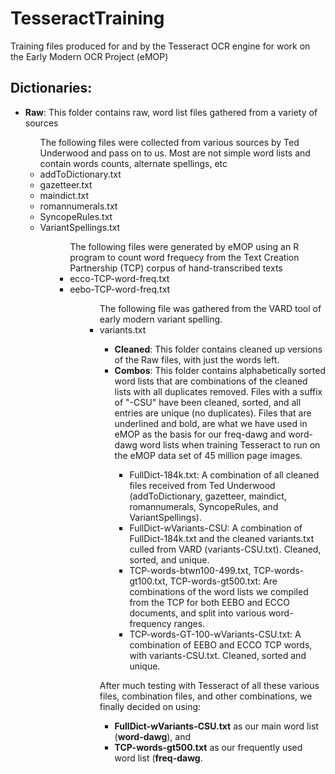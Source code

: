 <h1>TesseractTraining</h1>

<p>Training files produced for and by the Tesseract OCR engine for work on the Early Modern OCR Project (eMOP)</p>


<h2>Dictionaries:</h2>
<ul>
<li><b>Raw</b>: This folder contains raw, word list files gathered from a variety of sources</li>
<ul>
The following files were collected from various sources by Ted Underwood and pass on to us. Most are not simple word lists and contain words counts, alternate spellings, etc
<li>addToDictionary.txt</li>
<li>gazetteer.txt</li>
<li>maindict.txt</li>
<li>romannumerals.txt</li>
<li>SyncopeRules.txt</li>
<li>VariantSpellings.txt</li>
<ul>

<ul>
The following files were generated by eMOP using an R program to count word frequecy from the Text Creation Partnership (TCP) corpus of hand-transcribed texts 
<li>ecco-TCP-word-freq.txt</li>
<li>eebo-TCP-word-freq.txt</li>
<ul>

<ul>
The following file was gathered from the VARD tool of early modern variant spelling.
<li>variants.txt</li>
<ul>

<li><b>Cleaned</b>: This folder contains cleaned up versions of the Raw files, with just the words left.</li>

<li><b>Combos</b>: This folder contains alphabetically sorted word lists that are combinations of the cleaned lists with all duplicates removed. Files with a suffix of "-CSU" have been cleaned, sorted, and all entries are unique (no duplicates). Files that are underlined and bold, are what we have used in eMOP as the basis for our freq-dawg and word-dawg word lists when training Tesseract to run on the eMOP data set of 45 million page images.</li>
<ul>
<li>FullDict-184k.txt: A combination of all cleaned files received from Ted Underwood (addToDictionary, gazetteer, maindict, romannumerals, SyncopeRules, and VariantSpellings).</li>
<li>FullDict-wVariants-CSU: A combination of FullDict-184k.txt and the cleaned variants.txt culled from VARD (variants-CSU.txt). Cleaned, sorted, and unique.</li>
<li>TCP-words-btwn100-499.txt, TCP-words-gt100.txt, TCP-words-gt500.txt: Are combinations of the word lists we compiled from the TCP for both EEBO and ECCO documents, and split into various word-frequency ranges.</li>
<li>TCP-words-GT-100-wVariants-CSU.txt: A combination of EEBO and ECCO TCP words, with variants-CSU.txt. Cleaned, sorted and unique.</li>

</ul>
</ul>

<p>After much testing with Tesseract of all these various files, combination files, and other combinations, we finally decided on using:
<ul>
<li><b>FullDict-wVariants-CSU.txt</b> as our main word list (<b>word-dawg</b>), and </li>
<li><b>TCP-words-gt500.txt</b> as our frequently used word list (<b>freq-dawg</b>.</li>
</ul>
</p>
